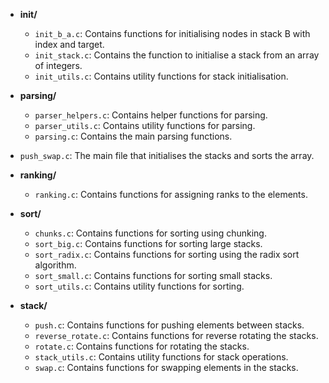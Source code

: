 
- **init/**
  - `init_b_a.c`: Contains functions for initialising nodes in stack B with index and target.
  - `init_stack.c`: Contains the function to initialise a stack from an array of integers.
  - `init_utils.c`: Contains utility functions for stack initialisation.

- **parsing/**
  - `parser_helpers.c`: Contains helper functions for parsing.
  - `parser_utils.c`: Contains utility functions for parsing.
  - `parsing.c`: Contains the main parsing functions.

- `push_swap.c`: The main file that initialises the stacks and sorts the array.

- **ranking/**
  - `ranking.c`: Contains functions for assigning ranks to the elements.

- **sort/**
  - `chunks.c`: Contains functions for sorting using chunking.
  - `sort_big.c`: Contains functions for sorting large stacks.
  - `sort_radix.c`: Contains functions for sorting using the radix sort algorithm.
  - `sort_small.c`: Contains functions for sorting small stacks.
  - `sort_utils.c`: Contains utility functions for sorting.

- **stack/**
  - `push.c`: Contains functions for pushing elements between stacks.
  - `reverse_rotate.c`: Contains functions for reverse rotating the stacks.
  - `rotate.c`: Contains functions for rotating the stacks.
  - `stack_utils.c`: Contains utility functions for stack operations.
  - `swap.c`: Contains functions for swapping elements in the stacks.

